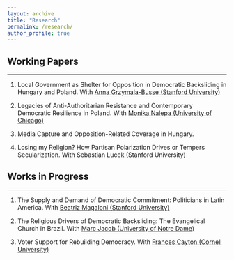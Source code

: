 ```yaml
---
layout: archive
title: "Research"
permalink: /research/
author_profile: true
---
```



## Working Papers
------

1. Local Government as Shelter for Opposition in Democratic Backsliding in Hungary and Poland. With [Anna Grzymala-Busse (Stanford University)](https://amgbusse.stanford.edu)

2. Legacies of Anti-Authoritarian Resistance and Contemporary Democratic Resilience in Poland. With [Monika Nalepa
(University of Chicago)](https://www.monikanalepa.com)

3. Media Capture and Opposition-Related Coverage in Hungary.

5. Losing my Religion? How Partisan Polarization Drives or Tempers Secularization. With Sebastian Lucek (Stanford University)


## Works in Progress
------

1. The Supply and Demand of Democratic Commitment: Politicians in Latin America.  With [Beatriz Magaloni (Stanford University)](http://bmagaloni.com)

2. The Religious Drivers of Democratic Backsliding: The Evangelical Church in Brazil. With [Marc Jacob (University of Notre Dame)](https://www.marc-s-jacob.com)

3. Voter Support for Rebuilding Democracy. With [Frances Cayton (Cornell University)](https://www.francescayton.com/)
